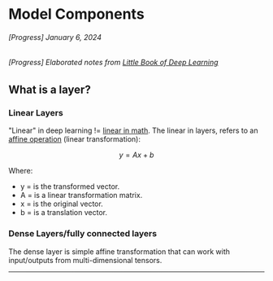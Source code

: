 # Model Components

###### [Progress] January 6, 2024
###### [Progress] Elaborated notes from [Little Book of Deep Learning ](https://fleuret.org/public/lbdl.pdf?fbclid=IwAR3jmeQf1k6Q6Qbp6fDmEtklfqo3XMNrHSoIE_2m8By8cpF2sPZjghuq-Zg)

## What is a layer?
### Linear Layers
"Linear" in deep learning != [linear in math](https://en.wikipedia.org/wiki/Linearity#:~:text=In%20mathematics%2C%20a%20linear%20map,(x)%20for%20all%20%CE%B1.). The linear in layers, refers to an [affine operation](https://youtu.be/E3Phj6J287o?si=YW0ya5B9iY3OtiQb) (linear transformation): 

$$ y = Ax + b $$

Where: 
- y = is the transformed vector.
- A = is a linear transformation matrix.
- x = is the original vector.
- b = is a translation vector.

### Dense Layers/fully connected layers
The dense layer is simple affine transformation that can work with input/outputs from multi-dimensional tensors.

<!--START OF FOOTER-->
<hr style="margin-top:9px;height:1px;border: 0;background-image: linear-gradient(to right, rgba(0, 0, 0, 0.0), rgba(0, 0, 0, 0.5),rgba(0, 0, 0, 0.0));">
<!--START OF ISSUE NAVIGATION LINKS-->
<!--START OF ISSUE NAVIGATION LINKS-->
<!--END OF FOOTER-->
